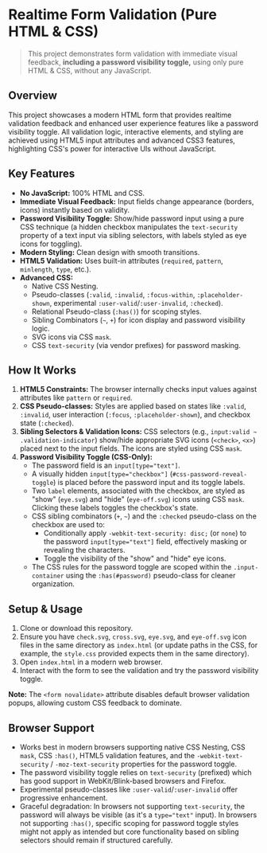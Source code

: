# Realtime Form Validation (Pure HTML & CSS)

> This project demonstrates form validation with immediate visual feedback, **including a password visibility toggle,** using only pure HTML & CSS, without any JavaScript.

## Overview

This project showcases a modern HTML form that provides realtime validation feedback and enhanced user experience features like a password visibility toggle. All validation logic, interactive elements, and styling are achieved using HTML5 input attributes and advanced CSS3 features, highlighting CSS's power for interactive UIs without JavaScript.

## Key Features

*   **No JavaScript:** 100% HTML and CSS.
*   **Immediate Visual Feedback:** Input fields change appearance (borders, icons) instantly based on validity.
*   **Password Visibility Toggle:** Show/hide password input using a pure CSS technique (a hidden checkbox manipulates the `text-security` property of a text input via sibling selectors, with labels styled as eye icons for toggling).
*   **Modern Styling:** Clean design with smooth transitions.
*   **HTML5 Validation:** Uses built-in attributes (`required`, `pattern`, `minlength`, `type`, etc.).
*   **Advanced CSS:**
    *   Native CSS Nesting.
    *   Pseudo-classes (`:valid`, `:invalid`, `:focus-within`, `:placeholder-shown`, experimental `:user-valid`/`:user-invalid`, `:checked`).
    *   Relational Pseudo-class (`:has()`) for scoping styles.
    *   Sibling Combinators (`~`, `+`) for icon display and password visibility logic.
    *   SVG icons via CSS `mask`.
    *   CSS `text-security` (via vendor prefixes) for password masking.

## How It Works

1.  **HTML5 Constraints:** The browser internally checks input values against attributes like `pattern` or `required`.
2.  **CSS Pseudo-classes:** Styles are applied based on states like `:valid`, `:invalid`, user interaction (`:focus`, `:placeholder-shown`), and checkbox state (`:checked`).
3.  **Sibling Selectors & Validation Icons:** CSS selectors (e.g., `input:valid ~ .validation-indicator`) show/hide appropriate SVG icons (`<check>`, `<x>`) placed next to the input fields. The icons are styled using CSS `mask`.
4.  **Password Visibility Toggle (CSS-Only):**
    *   The password field is an `input[type="text"]`.
    *   A visually hidden `input[type="checkbox"]` (`#css-password-reveal-toggle`) is placed before the password input and its toggle labels.
    *   Two `label` elements, associated with the checkbox, are styled as "show" (`eye.svg`) and "hide" (`eye-off.svg`) icons using CSS `mask`. Clicking these labels toggles the checkbox's state.
    *   CSS sibling combinators (`+`, `~`) and the `:checked` pseudo-class on the checkbox are used to:
        *   Conditionally apply `-webkit-text-security: disc;` (or `none`) to the password `input[type="text"]` field, effectively masking or revealing the characters.
        *   Toggle the visibility of the "show" and "hide" eye icons.
    *   The CSS rules for the password toggle are scoped within the `.input-container` using the `:has(#password)` pseudo-class for cleaner organization.

## Setup & Usage

1.  Clone or download this repository.
2.  Ensure you have `check.svg`, `cross.svg`, `eye.svg`, and `eye-off.svg` icon files in the same directory as `index.html` (or update paths in the CSS, for example, the `style.css` provided expects them in the same directory).
3.  Open `index.html` in a modern web browser.
4.  Interact with the form to see the validation and try the password visibility toggle.

**Note:** The `<form novalidate>` attribute disables default browser validation popups, allowing custom CSS feedback to dominate.

## Browser Support

*   Works best in modern browsers supporting native CSS Nesting, CSS `mask`, CSS `:has()`, HTML5 validation features, and the `-webkit-text-security` / `-moz-text-security` properties for the password toggle.
*   The password visibility toggle relies on `text-security` (prefixed) which has good support in WebKit/Blink-based browsers and Firefox.
*   Experimental pseudo-classes like `:user-valid`/`:user-invalid` offer progressive enhancement.
*   Graceful degradation: In browsers not supporting `text-security`, the password will always be visible (as it's a `type="text"` input). In browsers not supporting `:has()`, specific scoping for password toggle styles might not apply as intended but core functionality based on sibling selectors should remain if structured carefully.
